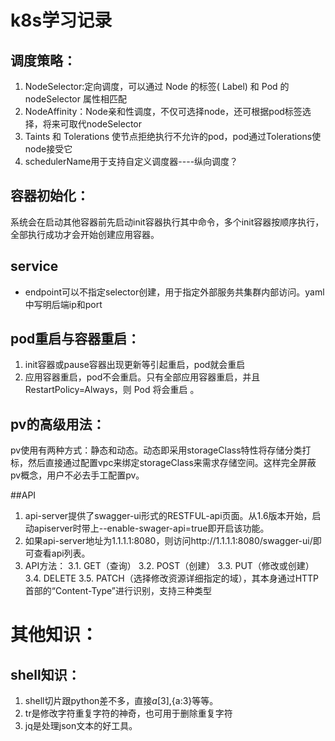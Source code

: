# k8s学习记录
## 调度策略：
1. NodeSelector:定向调度，可以通过 Node 的标签( Label) 和 Pod 的 nodeSelector 属性相匹配
2. NodeAffinity：Node亲和性调度，不仅可选择node，还可根据pod标签选择，将来可取代nodeSelector
3. Taints 和 Tolerations 使节点拒绝执行不允许的pod，pod通过Tolerations使node接受它
4. schedulerName用于支持自定义调度器----纵向调度？

## 容器初始化：
系统会在启动其他容器前先启动init容器执行其中命令，多个init容器按顺序执行，全部执行成功才会开始创建应用容器。

## service
 - endpoint可以不指定selector创建，用于指定外部服务共集群内部访问。yaml中写明后端ip和port

## pod重启与容器重启：
1. init容器或pause容器出现更新等引起重启，pod就会重启
2. 应用容器重启，pod不会重启。只有全部应用容器重启，并且 RestartPolicy=Always，则 Pod 将会重启 。

## pv的高级用法：
pv使用有两种方式：静态和动态。动态即采用storageClass特性将存储分类打标，然后直接通过配置vpc来绑定storageClass来需求存储空间。这样完全屏蔽pv概念，用户不必去手工配置pv。

##API
1. api-server提供了swagger-ui形式的RESTFUL-api页面。从1.6版本开始，启动apiserver时带上--enable-swager-api=true即开启该功能。
2. 如果api-server地址为1.1.1.1:8080，则访问http://1.1.1.1:8080/swagger-ui/即可查看api列表。
3. API方法：
3.1. GET（查询）
3.2. POST（创建）
3.3. PUT（修改或创建）
3.4. DELETE
3.5. PATCH（选择修改资源详细指定的域），其本身通过HTTP首部的“Content-Type”进行识别，支持三种类型

# 其他知识：
## shell知识：
1. shell切片跟python差不多，直接${a[3]},${a:3}等等。
2. tr是修改字符重复字符的神奇，也可用于删除重复字符
3. jq是处理json文本的好工具。
